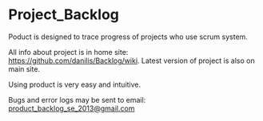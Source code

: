 Project_Backlog
==========

Poduct is designed to trace progress of projects who use scrum system.

All info about project is in home site: https://github.com/danilis/Backlog/wiki. 
Latest version of project is also on main site.

Using product is very easy and intuitive.

Bugs and error logs may be sent to email: product_backlog_se_2013@gmail.com
